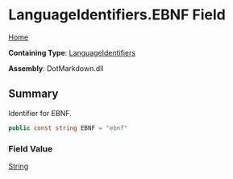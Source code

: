 # LanguageIdentifiers\.EBNF Field

[Home](../../../README.md)

**Containing Type**: [LanguageIdentifiers](../README.md)

**Assembly**: DotMarkdown\.dll

## Summary

Identifier for EBNF\.

```csharp
public const string EBNF = "ebnf"
```

### Field Value

[String](https://docs.microsoft.com/en-us/dotnet/api/system.string)

